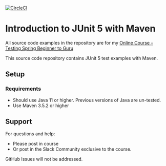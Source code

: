 [![CircleCI](https://dl.circleci.com/status-badge/img/circleci/8getJp5gpg6RdvpEr4MRyP/4o7MN92ek2vs6kV2gfLVNn/tree/main.svg?style=svg)](https://dl.circleci.com/status-badge/redirect/circleci/8getJp5gpg6RdvpEr4MRyP/4o7MN92ek2vs6kV2gfLVNn/tree/main)

# Introduction to JUnit 5 with Maven

All source code examples in the repository are for my [Online Course - Testing Spring Beginner to Guru](https://www.udemy.com/testing-spring-boot-beginner-to-guru/?couponCode=GITHUB_REPO)

This source code repository contains JUnit 5 test examples with Maven.

## Setup
### Requirements
* Should use Java 11 or higher. Previous versions of Java are un-tested.
* Use Maven 3.5.2 or higher

## Support
For questions and help:
* Please post in course
* Or post in the Slack Community exclusive to the course.

GitHub Issues will not be addressed.
